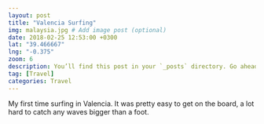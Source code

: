 ```yaml
---
layout: post
title: "Valencia Surfing"
img: malaysia.jpg # Add image post (optional)
date: 2018-02-25 12:53:00 +0300
lat: "39.466667"
lng: "-0.375"
zoom: 6
description: You’ll find this post in your `_posts` directory. Go ahead and edit it and re-build the site to see your changes. # Add post description (optional)
tag: [Travel]
categories: Travel
---
```

My first time surfing in Valencia. It was pretty easy to get on the board, a lot hard to catch any waves bigger than a foot.


